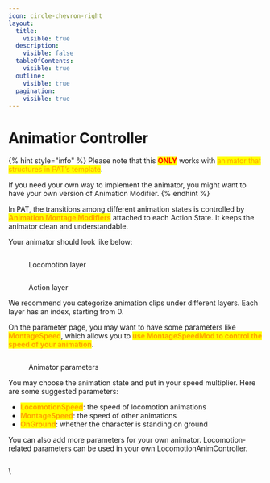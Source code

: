 ```yaml
---
icon: circle-chevron-right
layout:
  title:
    visible: true
  description:
    visible: false
  tableOfContents:
    visible: true
  outline:
    visible: true
  pagination:
    visible: true
---
```


# Animatior Controller

{% hint style="info" %}
Please note that this <mark style="color:red;">**ONLY**</mark> works with <mark style="color:orange;">animator that structures in PAT’s template</mark>.&#x20;

If you need your own way to implement the animator, you might want to have your own version of Animation Modifier.
{% endhint %}

In PAT, the transitions among different animation states is controlled by <mark style="color:orange;">**Animation Montage Modifiers**</mark> attached to each Action State. It keeps the animator clean and understandable.&#x20;

Your animator should look like below:

<figure><img src="https://lh7-rt.googleusercontent.com/docsz/AD_4nXchEVZ_GZekhV_m2N62-CLUDzlJeDHsJUrFfG6LcgqhXt23VItTep-z5C_1qlFCUdTt1oLtwre3iGP_N1rixcauaGpLg8vrxcLWY1-3oBKR3uaRpePDdvd7BxRFmZ_ROTe3CdlQNGU83P-iqdihmPfK03w?key=Rv96SXV0rCMH8N9lwXnGWw" alt=""><figcaption><p>Locomotion layer</p></figcaption></figure>

<figure><img src="https://lh7-rt.googleusercontent.com/docsz/AD_4nXeYEiC9fPdqy6EZRkqB0AoPcTat_tCRKetE4ofGiy05txAl00CZm8UWoEXD5vZRXwGC7J7IGs7uHQ2AiUWWwPl13YEpuYFhNP85f8bWgvBo3PHFQpFAhc2u2TVy9Ys8oRvVbq3R6So3nSEHp13HlkiADnn4?key=Rv96SXV0rCMH8N9lwXnGWw" alt=""><figcaption><p>Action layer</p></figcaption></figure>

We recommend you categorize animation clips under different layers. Each layer has an index, starting from 0.&#x20;

On the parameter page, you may want to have some parameters like <mark style="color:orange;">**MontageSpeed**</mark>, which allows you to <mark style="color:orange;">**use MontageSpeedMod to control the speed of your animation**</mark>.

<figure><img src="https://lh7-rt.googleusercontent.com/docsz/AD_4nXe-Joa-F1QMp2CE9U44iN8-pDzlvpTfm1ZXbCUtK6HCRYK-8PGKWYAgHX8bBHwvgAjKhDybcscRGVoM2_PfpskqqI2D55_f0fiMzXDQF7OfW3SIuxs91moH0wMRO7pa3k29p2b5YnROx-I8_mkyJjS4SP4?key=Rv96SXV0rCMH8N9lwXnGWw" alt=""><figcaption><p>Animator parameters</p></figcaption></figure>

You may choose the animation state and put in your speed multiplier. Here are some suggested parameters:

* <mark style="color:orange;">**LocomotionSpeed**</mark>: the speed of locomotion animations
* <mark style="color:orange;">**MontageSpeed**</mark>: the speed of other animations
* <mark style="color:orange;">**OnGround**</mark>: whether the character is standing on ground

You can also add more parameters for your own animator. Locomotion-related parameters can be used in your own LocomotionAnimController.&#x20;

<figure><img src="https://lh7-rt.googleusercontent.com/docsz/AD_4nXcB5uWOth_Y9SHSAWbaSW4wsidVOzi7moIGu9ZmCx3j_CIgjWzjpLxOW9kNH5wn_bL0IOmkKuX9qSuEYGWSkNZLoe__x7yb_bYP4l4taJcQdL95qeaj9z6QqJKeqHGVO7wRbswhui0IEFnBC7yXd4C7VdCk?key=Rv96SXV0rCMH8N9lwXnGWw" alt=""><figcaption></figcaption></figure>

\


